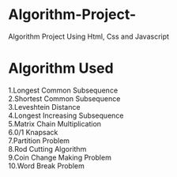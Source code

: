 # Algorithm-Project-
Algorithm Project Using Html, Css and Javascript
# Algorithm Used <br/>
1.Longest Common Subsequence <br/>
2.Shortest Common Subsequence <br/>
3.Leveshtein Distance <br/>
4.Longest Increasing Subsequence <br/>
5.Matrix Chain Multiplication <br/>
6.0/1 Knapsack <br/>
7.Partition Problem <br/>
8.Rod Cutting Algorithm <br/>
9.Coin Change Making Problem <br/>
10.Word Break Problem <br/>
